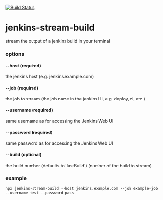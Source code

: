 [![Build Status](https://travis-ci.org/christian-fei/jenkins-stream-build.svg?branch=master)](https://travis-ci.org/christian-fei/jenkins-stream-build)

# jenkins-stream-build

stream the output of a jenkins build in your terminal

### options

#### --host (required)
the jenkins host (e.g. jenkins.example.com)

#### --job (required)
the job to stream (the job name in the jenkins UI, e.g. deploy, ci, etc.)


#### --username (required)
same username as for accessing the Jenkins Web UI

#### --password (required)
same password as for accessing the Jenkins Web UI

#### --build (optional)
the build number (defaults to 'lastBuild') (number of the build to stream)


### example

```
npx jenkins-stream-build --host jenkins.example.com --job example-job --username test --password pass
```
